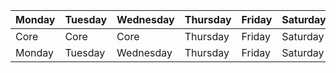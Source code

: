 | Monday | Tuesday | Wednesday | Thursday | Friday | Saturday | Sunday |  
| ---- | ---- | ---- | ---- | ---- | ---- | ---- |  
| Core | Core | Core | Thursday | Friday | Saturday | Sunday |
| Monday | Tuesday | Wednesday | Thursday | Friday | Saturday | Sunday || Monday | Tuesday | Wednesday | Thursday | Friday | Saturday | Sunday |